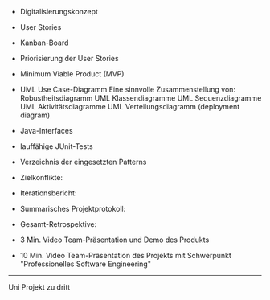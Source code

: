 - Digitalisierungskonzept
- User Stories
- Kanban-Board
- Priorisierung der User Stories
- Minimum Viable Product (MVP)
- UML Use Case-Diagramm
Eine sinnvolle Zusammenstellung von:
Robustheitsdiagramm
UML Klassendiagramme
UML Sequenzdiagramme
UML Aktivitätsdiagramme
UML Verteilungsdiagramm (deployment diagram)


- Java-Interfaces
- lauffähige JUnit-Tests
- Verzeichnis der eingesetzten Patterns

- Zielkonflikte: 
- Iterationsbericht: 
- Summarisches Projektprotokoll: 
- Gesamt-Retrospektive:
- 3 Min. Video Team-Präsentation und Demo des Produkts
- 10 Min. Video Team-Präsentation des Projekts mit Schwerpunkt "Professionelles Software Engineering"


----------------------------------------------------------------------------------------------------------------------

Uni Projekt zu dritt